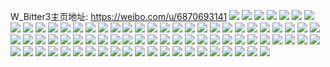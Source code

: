 W_Bitter3主页地址: https://weibo.com/u/6870693141 
![](https://wx4.sinaimg.cn/mw2000/007uYJ9jgy1h94d6m0mqkj32c0340qv5.jpg) 
![](https://wx4.sinaimg.cn/mw2000/007uYJ9jgy1h94d6n5tcjj325u2vs7wh.jpg) 
![](https://wx4.sinaimg.cn/mw2000/007uYJ9jgy1h94d6oiuo7j32862ywhdt.jpg) 
![](https://wx4.sinaimg.cn/mw2000/007uYJ9jgy1h94d6sk44cj32c0340b2b.jpg) 
![](https://wx4.sinaimg.cn/mw2000/007uYJ9jgy1h94d6jy1qjj327w2yjhdt.jpg) 
![](https://wx4.sinaimg.cn/mw2000/007uYJ9jgy1h94d6q11cij3306294hdt.jpg) 
![](https://wx4.sinaimg.cn/mw2000/007uYJ9jgy1h94d6wq52yj32tb2401ky.jpg) 
![](https://wx4.sinaimg.cn/mw2000/007uYJ9jgy1h94d6u4dq0j32c0340npe.jpg) 
![](https://wx4.sinaimg.cn/mw2000/007uYJ9jgy1h94d6vc5agj32c03401ky.jpg) 
![](https://wx4.sinaimg.cn/mw2000/007uYJ9jgy1h8nj7fw5mij31o0280kc6.jpg) 
![](https://wx4.sinaimg.cn/mw2000/007uYJ9jgy1h7zt697rqqj322o2rkqv5.jpg) 
![](https://wx4.sinaimg.cn/mw2000/007uYJ9jgy1h6ftpzyxomj32c0340x6p.jpg) 
![](https://wx4.sinaimg.cn/mw2000/007uYJ9jgy1h6ftq3t4voj31sc2ds7wi.jpg) 
![](https://wx4.sinaimg.cn/mw2000/007uYJ9jgy1h6ftqb3i0zj31sc2ds4df.jpg) 
![](https://wx4.sinaimg.cn/mw2000/007uYJ9jgy1h62hjqzphxj30q91b245e.jpg) 
![](https://wx4.sinaimg.cn/mw2000/007uYJ9jgy1h4658l7bi6j34mo334npd.jpg) 
![](https://wx4.sinaimg.cn/mw2000/007uYJ9jgy1h4658nrecvj33402c01kz.jpg) 
![](https://wx4.sinaimg.cn/mw2000/007uYJ9jgy1h4658p8b3uj327f2xw4qp.jpg) 
![](https://wx4.sinaimg.cn/mw2000/007uYJ9jgy1h4658r30uqj32782xnb29.jpg) 
![](https://wx4.sinaimg.cn/mw2000/007uYJ9jgy1h2pmvexncdj323z2tb1ky.jpg) 
![](https://wx4.sinaimg.cn/mw2000/007uYJ9jgy1h2pmvmkis0j32142pikjl.jpg) 
![](https://wx4.sinaimg.cn/mw2000/007uYJ9jgy1h2pmvwsxa8j32042o4qv5.jpg) 
![](https://wx4.sinaimg.cn/mw2000/007uYJ9jgy1h2pmw5m8fwj327c2xs1ky.jpg) 
![](https://wx4.sinaimg.cn/mw2000/007uYJ9jgy1h2pmwc61vyj326q2wz1ky.jpg) 
![](https://wx4.sinaimg.cn/mw2000/007uYJ9jgy1h2pmwi9w4rj326x2x8npd.jpg) 
![](https://wx4.sinaimg.cn/mw2000/007uYJ9jgy1h2pmwpruxoj328u2zsqv5.jpg) 
![](https://wx4.sinaimg.cn/mw2000/007uYJ9jgy1h2pmwujhknj31z02mp4qp.jpg) 
![](https://wx4.sinaimg.cn/mw2000/007uYJ9jgy1h2pmwy7yxlj323m2sue81.jpg) 
![](https://wx4.sinaimg.cn/mw2000/007uYJ9jgy1h2a51hwfo4j320q2ozb29.jpg) 
![](https://wx4.sinaimg.cn/mw2000/007uYJ9jgy1h2a51k07z7j31xy2tse81.jpg) 
![](https://wx4.sinaimg.cn/mw2000/007uYJ9jgy1h2a51n0bbej324o2u6hdt.jpg) 
![](https://wx4.sinaimg.cn/mw2000/007uYJ9jgy1h2a5230pp0j33402c07wi.jpg) 
![](https://wx4.sinaimg.cn/mw2000/007uYJ9jgy1h10bclqc5sj32dc35sx6p.jpg) 
![](https://wx4.sinaimg.cn/mw2000/007uYJ9jgy1h10bcnq2t6j322d2r6npd.jpg) 
![](https://wx4.sinaimg.cn/mw2000/007uYJ9jgy1h10bcpvghdj327m2y4u0x.jpg) 
![](https://wx4.sinaimg.cn/mw2000/007uYJ9jgy1h10bcjd87tj32ds1sckjl.jpg) 
![](https://wx4.sinaimg.cn/mw2000/007uYJ9jgy1h10bccdc7tj33402c0b2c.jpg) 
![](https://wx4.sinaimg.cn/mw2000/007uYJ9jgy1h10bchfiqhj33402c0b2c.jpg) 
![](https://wx4.sinaimg.cn/mw2000/007uYJ9jgy1h10bcvclmkj33402c0qv6.jpg) 
![](https://wx4.sinaimg.cn/mw2000/007uYJ9jgy1h10bc8rhphj33402c07wj.jpg) 
![](https://wx4.sinaimg.cn/mw2000/007uYJ9jgy1h10bcs6crzj33402c0b2a.jpg) 
![](https://wx4.sinaimg.cn/mw2000/007uYJ9jgy1h0ayymamksj33403404qr.jpg) 
![](https://wx4.sinaimg.cn/mw2000/007uYJ9jgy1h0ayyriknxj32o02o07wi.jpg) 
![](https://wx4.sinaimg.cn/mw2000/007uYJ9jgy1h0ayypdpuoj3340340npg.jpg) 
![](https://wx4.sinaimg.cn/mw2000/007uYJ9jgy1h0ayysyd4pj323f29fb29.jpg) 
![](https://wx4.sinaimg.cn/mw2000/007uYJ9jgy1h0ayyhv9h0j3340340hdv.jpg) 
![](https://wx4.sinaimg.cn/mw2000/007uYJ9jgy1h0ayyjiopsj32c02c0b29.jpg) 
![](https://wx4.sinaimg.cn/mw2000/007uYJ9jgy1gz9xlt2glvj32c0340kjl.jpg) 
![](https://wx4.sinaimg.cn/mw2000/007uYJ9jgy1gydk02qg5qj320m20m4qp.jpg) 
![](https://wx4.sinaimg.cn/mw2000/007uYJ9jgy1gydk09dylfj32c02c0npd.jpg) 
![](https://wx4.sinaimg.cn/mw2000/007uYJ9jgy1gydk0ewm1ej32c02c0qv5.jpg) 
![](https://wx4.sinaimg.cn/mw2000/007uYJ9jgy1gxxjaya4tsj32c02c0b2a.jpg) 
![](https://wx4.sinaimg.cn/mw2000/007uYJ9jgy1gxxjavgjxvj32c02c01ky.jpg) 
![](https://wx4.sinaimg.cn/mw2000/007uYJ9jgy1gxxjartb5uj32c02c0npd.jpg) 
![](https://wx4.sinaimg.cn/mw2000/007uYJ9jgy1gxxjazi8dcj32c02bzx6p.jpg) 
![](https://wx4.sinaimg.cn/mw2000/007uYJ9jgy1gxxjb1f3foj32c02c0u0x.jpg) 
![](https://wx4.sinaimg.cn/mw2000/007uYJ9jgy1gxxjatfxz8j32c02bz4qr.jpg) 
![](https://wx4.sinaimg.cn/mw2000/007uYJ9jgy1gxfpaez4dbj32c03404qt.jpg) 
![](https://wx4.sinaimg.cn/mw2000/007uYJ9jgy1gxfpaa0imij32c03407wi.jpg) 
![](https://wx4.sinaimg.cn/mw2000/007uYJ9jgy1gvrstifwu3j30u00u0779.jpg) 
![](https://wx4.sinaimg.cn/mw2000/007uYJ9jgy1gvrstk1o8cj30u00u0123.jpg) 
![](https://wx4.sinaimg.cn/mw2000/007uYJ9jgy1gvrsthm4w9j30u00w3jyr.jpg) 
![](https://wx4.sinaimg.cn/mw2000/007uYJ9jgy1gvrstfx2w1j30ud0u010u.jpg) 
![](https://wx4.sinaimg.cn/mw2000/007uYJ9jgy1gueple61mzj61400u0aeh02.jpg) 
![](https://wx4.sinaimg.cn/mw2000/007uYJ9jgy1gueplghnbej60u0140jxk02.jpg) 
![](https://wx4.sinaimg.cn/mw2000/007uYJ9jgy1gueplh7npgj60u00ywwif02.jpg) 
![](https://wx4.sinaimg.cn/mw2000/007uYJ9jgy1guepliha6rj60u00z20xu02.jpg) 
![](https://wx4.sinaimg.cn/mw2000/007uYJ9jgy1gueplex1yaj60u00z5gp402.jpg) 
![](https://wx4.sinaimg.cn/mw2000/007uYJ9jgy1gueplfntanj60u013qadv02.jpg) 
![](https://wx4.sinaimg.cn/mw2000/007uYJ9jgy1gturbn1oghj61mc25s4qp02.jpg) 
![](https://wx4.sinaimg.cn/mw2000/007uYJ9jgy1gturbobq4sj61sc2dse8102.jpg) 
![](https://wx4.sinaimg.cn/mw2000/007uYJ9jgy1gturbp5zbej61qb2bjhdt02.jpg) 
![](https://wx4.sinaimg.cn/mw2000/007uYJ9jgy1gturbr1ozkj62dc2j6e8102.jpg) 
![](https://wx4.sinaimg.cn/mw2000/007uYJ9jgy1gturbs8f5oj62h12as4qp02.jpg) 
![](https://wx4.sinaimg.cn/mw2000/007uYJ9jgy1gturbti00cj63402c04qq02.jpg) 
![](https://wx4.sinaimg.cn/mw2000/007uYJ9jgy1gturbv06muj62o02c91kz02.jpg) 
![](https://wx4.sinaimg.cn/mw2000/007uYJ9jgy1gturbx28naj63402c01ky02.jpg) 
![](https://wx4.sinaimg.cn/mw2000/007uYJ9jgy1gturblvf29j62o02pcqv502.jpg) 
